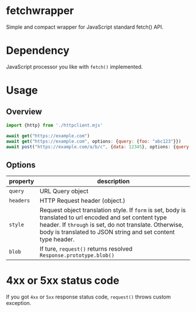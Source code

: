 # fetchwrapper

Simple and compact wrapper for JavaScript standard fetch() API.

# Dependency

JavaScript processor you like with `fetch()` implemented.

# Usage

## Overview

```javascript
import {http} from './httpclient.mjs'

await get("https://example.com")
await get("https://example.com", options: {query: {foo: "abc123"}})
await post("https://example.com/a/b/c", {data: 12345}, options: {query: {foo: "abc123"}})
```

## Options

|property|description|
|-------|------------------------|
|`query`|URL Query object|
|`headers`|HTTP Request header (object.)|
|`style`|Request object translation style. If `form` is set, body is translated to url encoded and set content type header. If `through` is set, do not translate. Otherwise, body is translated to JSON string and set content type header.|
|`blob`|If ture, `request()` returns resolved `Response.prototype.blob()`|

# 4xx or 5xx status code

If you got `4xx` or `5xx` response status code, `request()` throws custom exception.
